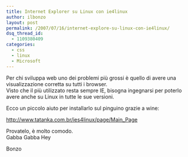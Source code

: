 ```yaml
---
title: Internet Explorer su Linux con ie4linux
author: ilbonzo
layout: post
permalink: /2007/07/16/internet-explore-su-linux-con-ie4linux/
dsq_thread_id:
  - 1109380409
categories:
  - css
  - linux
  - Microsoft
---
```

Per chi sviluppa web uno dei problemi più grossi è quello di avere una visualizzazione corretta su tutti i browser.  
Visto che il più utilizzato resta sempre IE, bisogna ingegnarsi per poterlo avere anche su Linux in tutte le sue versioni.

Ecco un piccolo aiuto per installarlo sul pinguino grazie a wine:

<http://www.tatanka.com.br/ies4linux/page/Main_Page>

Provatelo, è molto comodo.  
Gabba Gabba Hey

Bonzo

<div class='kindleWidget kindleLight' >
  
</div>

